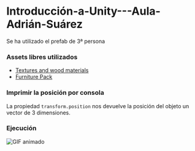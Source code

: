 # Introducción-a-Unity---Aula-Adrián-Suárez

Se ha utilizado el prefab de 3ª persona
### Assets libres utilizados
- [Textures and wood materials](https://assetstore.unity.com/packages/2d/textures-materials/wood/stylized-wood-textures-213607)
- [Furniture Pack](https://assetstore.unity.com/packages/3d/props/furniture/furniture-free-pack-192628)

### Imprimir la posición por consola

La propiedad `transform.position` nos devuelve la posición del objeto un vector de 3 dimensiones.
### Ejecución
![GIF animado]([https://ejemplo.com/miarchivo.gif](https://github.com/AdrianSuarezTabares/Introduccion-a-Unity---Aula-Adrian-Suarez/blob/master/Ejecucion.gif))
